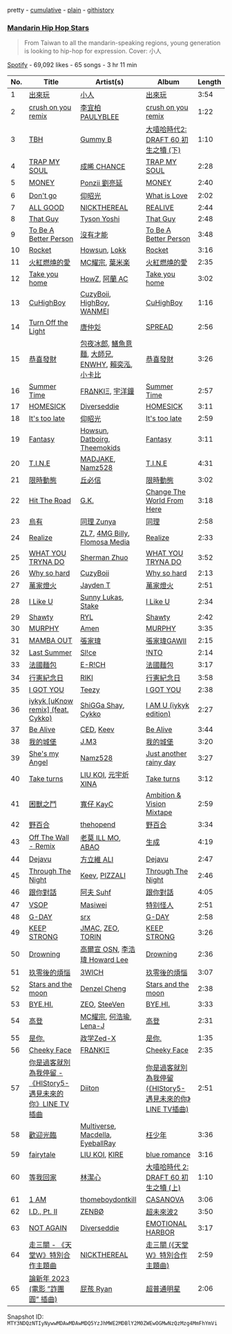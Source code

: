 pretty - [cumulative](/playlists/cumulative/37i9dQZF1DWVNQeZtY2TDM.md) - [plain](/playlists/plain/37i9dQZF1DWVNQeZtY2TDM) - [githistory](https://github.githistory.xyz/mackorone/spotify-playlist-archive/blob/main/playlists/plain/37i9dQZF1DWVNQeZtY2TDM)

### [Mandarin Hip Hop Stars](https://open.spotify.com/playlist/37i9dQZF1DWVNQeZtY2TDM)

> From Taiwan to all the mandarin\-speaking regions, young generation is looking to hip\-hop for expression\. Cover: 小人

[Spotify](https://open.spotify.com/user/spotify) - 69,092 likes - 65 songs - 3 hr 11 min

| No. | Title | Artist(s) | Album | Length |
|---|---|---|---|---|
| 1 | [出來玩](https://open.spotify.com/track/37klS3XSjdMSEYvWTZulOY) | [小人](https://open.spotify.com/artist/1VBpXNWPZII75dzhJFdqNP) | [出來玩](https://open.spotify.com/album/3lQT3alsMs5aNLCT0Vw0iU) | 3:54 |
| 2 | [crush on you remix](https://open.spotify.com/track/35aMeEljcCaAlF7Z7Dkwzu) | [李宜柏PAULYBLEE](https://open.spotify.com/artist/6rCZx04nawchlA7kTA0c9v) | [crush on you remix](https://open.spotify.com/album/6iEVDXAZ965UVYKauPeR35) | 1:22 |
| 3 | [TBH](https://open.spotify.com/track/01SzF0Ire5LblttZGlWM58) | [Gummy B](https://open.spotify.com/artist/041GibkKYtPdNlIAqxs1gs) | [大嘻哈時代2: DRAFT 60 初生之犢 \(下\)](https://open.spotify.com/album/4Y8fl9tihcfQYShmvKA8G5) | 1:10 |
| 4 | [TRAP MY SOUL](https://open.spotify.com/track/4LdTBI0N1pk618F6dJxa0C) | [成晞 CHANCE](https://open.spotify.com/artist/1ae7R67p3kRJfOU4L6mfII) | [TRAP MY SOUL](https://open.spotify.com/album/1h43FGlDYSkCjyan1udZwl) | 2:28 |
| 5 | [MONEY](https://open.spotify.com/track/7l4iGgJEtmhkHVkt5Qk7b1) | [Ponzii 劉亮延](https://open.spotify.com/artist/2k33ORDYemGS74TLt2LKgX) | [MONEY](https://open.spotify.com/album/0JfScSuiavR1MUhoFTWNPO) | 2:40 |
| 6 | [Don't go](https://open.spotify.com/track/1yoXfV6BMWcRfg3fOqhZ7x) | [仰昭光](https://open.spotify.com/artist/1R3kmFH4Bl1hbEG9ulEE2d) | [What is Love](https://open.spotify.com/album/7iElRORom3XlsLJTpgc6ug) | 2:02 |
| 7 | [ALL GOOD](https://open.spotify.com/track/5YpaIzdJs9CkRBGN8FyL13) | [NICKTHEREAL](https://open.spotify.com/artist/1fHw35wWkpOw05sswFSl70) | [REALIVE](https://open.spotify.com/album/0RDVQMRMGv5ro3G4oRibJA) | 2:44 |
| 8 | [That Guy](https://open.spotify.com/track/6FBCLU5nIwc21sYcPy8ubP) | [Tyson Yoshi](https://open.spotify.com/artist/3dayhmhJfL4I8w1PuL9MqQ) | [That Guy](https://open.spotify.com/album/59fBBYyNek6i29jPxHEkRd) | 2:48 |
| 9 | [To Be A Better Person](https://open.spotify.com/track/00BQhfhY8Z5OucLi5O29eI) | [沒有才能](https://open.spotify.com/artist/520jt7VsRdtgRbwag2zxd7) | [To Be A Better Person](https://open.spotify.com/album/2kTeoU3pLOmF2e0FHXQFbO) | 3:48 |
| 10 | [Rocket](https://open.spotify.com/track/4a84VexzzgSrbUKZQlhThl) | [Howsun](https://open.spotify.com/artist/1DM0LnRUVhKiR4N5GrrA7p), [Lokk](https://open.spotify.com/artist/6aEGtuPEh9zI1szpEybe4P) | [Rocket](https://open.spotify.com/album/3oXxo7GVzJD54DfdRFMeSU) | 3:16 |
| 11 | [火紅燃燒的愛](https://open.spotify.com/track/36eRFCWZOzGNruX9UVUtIv) | [MC耀宗](https://open.spotify.com/artist/0P5VW67DISdcNKmRs18ldO), [葉米楽](https://open.spotify.com/artist/002rrVeRQfpXzggsMzYuOm) | [火紅燃燒的愛](https://open.spotify.com/album/5sOc0Yboa1ZvQn94skjVkJ) | 2:35 |
| 12 | [Take you home](https://open.spotify.com/track/7b2XfiPF4aVpeidKAhZWAK) | [HowZ](https://open.spotify.com/artist/348ClvzEm6fr680BJOeYcE), [阿蘭 AC](https://open.spotify.com/artist/4rmyrkHJMMD1i00eFs5jem) | [Take you home](https://open.spotify.com/album/59Ajn4X0vvYMSJodkbom1u) | 3:02 |
| 13 | [CuHighBoy](https://open.spotify.com/track/7oMp93IVPEndXKwKxGv4wE) | [CuzyBoii](https://open.spotify.com/artist/1trYwqXrzNL5dSXx7xrclq), [HighBoy](https://open.spotify.com/artist/4z4spE3KqhQ4MnLjQXqxsP), [WANMEI](https://open.spotify.com/artist/1wzaq8XH8PIzUblSt2yXq5) | [CuHighBoy](https://open.spotify.com/album/4E3VG9jmDO57EZRCuYHU5g) | 1:16 |
| 14 | [Turn Off the Light](https://open.spotify.com/track/4zLguzjnEzq3WcH6mJkcWR) | [唐仲彣](https://open.spotify.com/artist/2AXIg0cc8pzzVcNnE3sSI6) | [SPREAD](https://open.spotify.com/album/0Z6AHQ6ZIm8vEhwgoUNRWt) | 2:56 |
| 15 | [恭喜發財](https://open.spotify.com/track/0Wda8TjljS8D1eac6wtmiE) | [包夜冰郎](https://open.spotify.com/artist/4wOeAk7vxKiJoj24LBEOsP), [鱔魚意麵](https://open.spotify.com/artist/6ql8ciVcd9AS7fem0Csg67), [大師兄](https://open.spotify.com/artist/3SyOfhdwkoejEv0yJexPN1), [ENWHY](https://open.spotify.com/artist/4tLudEnM8OKAEtPf9bedY7), [賴奕泓](https://open.spotify.com/artist/4n0pWvKeByJ8apOVaU2K39), [小卡比](https://open.spotify.com/artist/2AWICRpP8SwZc1cxmM18kh) | [恭喜發財](https://open.spotify.com/album/51NNYSvH79pMmHOPKNTbTK) | 3:26 |
| 16 | [Summer Time](https://open.spotify.com/track/11FoRzYaFF7PzdYOoeVDf5) | [FRΔNKIΞ](https://open.spotify.com/artist/1FOLZ9XbMSOUW5J8iZMNKv), [宇洋鐘](https://open.spotify.com/artist/230fc6ivfV9DflZhxUc3Qd) | [Summer Time](https://open.spotify.com/album/0ss8it0WOUQv1c6yMe3sf1) | 2:57 |
| 17 | [HOMESICK](https://open.spotify.com/track/14AHfTN3CXFiaLuilTjRIL) | [Diverseddie](https://open.spotify.com/artist/3aia8Qn8pZXJldrYzQqOOq) | [HOMESICK](https://open.spotify.com/album/6luQqRpyitjgUCIUd2jn5B) | 3:11 |
| 18 | [It's too late](https://open.spotify.com/track/5YX5DCIzxrj2UPHWXUx4TI) | [仰昭光](https://open.spotify.com/artist/1R3kmFH4Bl1hbEG9ulEE2d) | [It's too late](https://open.spotify.com/album/5ZmNqijX2Fon23RSNBz9BT) | 2:59 |
| 19 | [Fantasy](https://open.spotify.com/track/1AlVZGi4E2eXTW6Gx9MgCP) | [Howsun](https://open.spotify.com/artist/1DM0LnRUVhKiR4N5GrrA7p), [Datboirg](https://open.spotify.com/artist/45XiNDpEDyAPZCyZV52qxE), [Theemokids](https://open.spotify.com/artist/53UiofemDVWHC0ZdyaTziK) | [Fantasy](https://open.spotify.com/album/3WdN2dSCQRekQ3e6K9PPtH) | 3:11 |
| 20 | [T.I.N.E](https://open.spotify.com/track/2JvCfGFW1j4KoXiBQvanAy) | [MADJAKE](https://open.spotify.com/artist/2LcNeXQLThjoeqdcfFUurK), [Namz528](https://open.spotify.com/artist/4ZAC7xRO5PxFI9NCEeODMI) | [T.I.N.E](https://open.spotify.com/album/0KCcI4WWTXeGxcO8aq1BXY) | 4:31 |
| 21 | [限時動態](https://open.spotify.com/track/2v9BGAYjSKc27k5E6Fn2fX) | [丘必信](https://open.spotify.com/artist/5xDGUfV48XCxCSo1dJB5MY) | [限時動態](https://open.spotify.com/album/6vLWx26dBwOFTU3WJzXSJ8) | 3:02 |
| 22 | [Hit The Road](https://open.spotify.com/track/6jDgdAQZDHKFENX1wywmLI) | [G.K.](https://open.spotify.com/artist/6oQww0uMiqePdArgcGKx2S) | [Change The World From Here](https://open.spotify.com/album/3WC5WBEY8fs6lAMfQpaAeT) | 3:18 |
| 23 | [烏有](https://open.spotify.com/track/1jKJOUckSjJxQYf8Fdhxrf) | [同理 Zunya](https://open.spotify.com/artist/3tsoImRDSW4JEcL2CdIUmo) | [同理](https://open.spotify.com/album/4nT7s21AuoufYR4FcLqvKR) | 2:58 |
| 24 | [Realize](https://open.spotify.com/track/4wBO2jqgWccyrg1dQaAxX7) | [ZL7](https://open.spotify.com/artist/1RUGX6XkAnOk25OZBjwXjX), [4MG Billy](https://open.spotify.com/artist/0I0eDfomg8shM0Pm0nLmCL), [Flomosa Media](https://open.spotify.com/artist/5GMBqjlvRxThEATjgXnqiB) | [Realize](https://open.spotify.com/album/6Yg2Nb5b3z9D8A4hLiv2LK) | 2:33 |
| 25 | [WHAT YOU TRYNA DO](https://open.spotify.com/track/6CikUnzb21HuxwIxFsBiel) | [Sherman Zhuo](https://open.spotify.com/artist/6Ol8MzcK4ARqC8cTJbFxAw) | [WHAT YOU TRYNA DO](https://open.spotify.com/album/7m2w81M1TMq1cCUugRzUob) | 3:52 |
| 26 | [Why so hard](https://open.spotify.com/track/33vxVNJ4hEGkTLGwJzulZV) | [CuzyBoii](https://open.spotify.com/artist/1trYwqXrzNL5dSXx7xrclq) | [Why so hard](https://open.spotify.com/album/5xJ889nCzswDhcG8yuZxaR) | 2:13 |
| 27 | [萬家燈火](https://open.spotify.com/track/3P78Tea2rsiItM9HnIBL3N) | [Jayden T](https://open.spotify.com/artist/1QJdKypAIxPbGrP2ISGNsP) | [萬家燈火](https://open.spotify.com/album/4HzYJ511FCnJomKNvDufuX) | 2:51 |
| 28 | [I Like U](https://open.spotify.com/track/4TF62eg1E2VDeA53vOu4Wu) | [Sunny Lukas](https://open.spotify.com/artist/25htISTA2qcgslohjTAF2b), [Stake](https://open.spotify.com/artist/21LsS6OYnQ2g34898N9oKl) | [I Like U](https://open.spotify.com/album/0j0f4z2ZijFbM1VGKvzlwC) | 2:34 |
| 29 | [Shawty](https://open.spotify.com/track/6p5d0gVSIDOBEc2YaRygox) | [RYL](https://open.spotify.com/artist/0ZRlG17oF5oBb0PBnawQ7B) | [Shawty](https://open.spotify.com/album/0eetw6AUhqabp0quVtwKT2) | 2:42 |
| 30 | [MURPHY](https://open.spotify.com/track/3ycWtTByO3wktjHjL84jU1) | [Amen](https://open.spotify.com/artist/04l2LHKfU4ZBUX7UgOQHGP) | [MURPHY](https://open.spotify.com/album/1VZPDszF7kXtWU7egEh9ml) | 3:35 |
| 31 | [MAMBA OUT](https://open.spotify.com/track/79cPcjWiGtaJu6FFsQRxOE) | [張家瑋](https://open.spotify.com/artist/2HHuNl5MC0JrBqUdVzYvNY) | [張家瑋GAWII](https://open.spotify.com/album/6IF3yOoo2F3VAUwDtsTsRu) | 2:15 |
| 32 | [Last Summer](https://open.spotify.com/track/0dlsXsg8Ch0a8yXlwkbE6T) | [Sl!ce](https://open.spotify.com/artist/4bJUbD6HkkVIVKmYYmKyIC) | [!NTO](https://open.spotify.com/album/3W4T7867lQuPCCZnTvdglU) | 2:14 |
| 33 | [法國麵包](https://open.spotify.com/track/6V6acy5yCCgJ8BPkJwpLnx) | [E\-R!CH](https://open.spotify.com/artist/0pzBHzC3K5m5HHGMQu7qcW) | [法國麵包](https://open.spotify.com/album/60pjJr3ZAWVcFQ3sS70ycT) | 3:17 |
| 34 | [行憲紀念日](https://open.spotify.com/track/4ZOvfG6ZNXr05QGgOe4N55) | [RIKI](https://open.spotify.com/artist/03sz3uNFikpSX6YtwtXz1z) | [行憲紀念日](https://open.spotify.com/album/0JQVAB9iWGufwRjiZY5Yc0) | 3:58 |
| 35 | [I GOT YOU](https://open.spotify.com/track/0ZYmHuq7ReGSzmOq4CRh0L) | [Teezy](https://open.spotify.com/artist/5P4IE6bIqsXDKHf5Z7vmeA) | [I GOT YOU](https://open.spotify.com/album/0IXE3ZZaput5VmZBdFU1HB) | 2:38 |
| 36 | [iykyk \[uKnow remix\] \(feat\. Cykko\)](https://open.spotify.com/track/1dIVBjB3l1hZF4Cw9aI1tp) | [ShiGGa Shay](https://open.spotify.com/artist/3vYlOrtxEjNzvUPhacOdoV), [Cykko](https://open.spotify.com/artist/6gQ5lg2r9qzumBycPid5Va) | [I AM U \(iykyk edition\)](https://open.spotify.com/album/2RGuqD1FBSe2xIkymDZlrS) | 2:27 |
| 37 | [Be Alive](https://open.spotify.com/track/1SI4Jhz2pK8kEBXY6dgzGr) | [CED](https://open.spotify.com/artist/3M1YtHr7K9yHjawwbJ2DgC), [Keev](https://open.spotify.com/artist/2KS5HYsDqrlhrMDLcxWoAK) | [Be Alive](https://open.spotify.com/album/33SL2ccRH87zKgaZK9BDhF) | 3:44 |
| 38 | [我的城堡](https://open.spotify.com/track/5dYNl6a3U5x6N8beswH0Md) | [J.M3](https://open.spotify.com/artist/1iuvFwzMREPmNlzoX1h8gx) | [我的城堡](https://open.spotify.com/album/73Vupnm187tTrROhONaSGu) | 3:20 |
| 39 | [She's my Angel](https://open.spotify.com/track/3vC5pSvyBaX8apdX9FlSA3) | [Namz528](https://open.spotify.com/artist/4ZAC7xRO5PxFI9NCEeODMI) | [Just another rainy day](https://open.spotify.com/album/2omGwfCACy0WmLNVUnZaUS) | 3:27 |
| 40 | [Take turns](https://open.spotify.com/track/1OBJ7Odl1OAwftWmpGHdmP) | [LIU KOI](https://open.spotify.com/artist/08oPfsqJWRQaDYTupwwXrE), [元宇炘 XINA](https://open.spotify.com/artist/1gBd8Lykf7k3FfVxmUvMpb) | [Take turns](https://open.spotify.com/album/4XNMyTnxdAW0XTqFxxFwvi) | 3:12 |
| 41 | [困獸之鬥](https://open.spotify.com/track/5Y9kdaZmK3TXhSJ6cIOPTA) | [寬仔 KayC](https://open.spotify.com/artist/0M9DxjE7JknX8mQAa75xQA) | [Ambition & Vision Mixtape](https://open.spotify.com/album/4s8UWwb2yJ2Bq7LolOQuOG) | 2:59 |
| 42 | [野百合](https://open.spotify.com/track/1byiztwbgvGLUp61H5H2gU) | [thehopend](https://open.spotify.com/artist/32lrEgDlSQ0p6KLJckSvXd) | [野百合](https://open.spotify.com/album/1h1UQlFdvtu9U6eDQibPv8) | 3:34 |
| 43 | [Off The Wall \- Remix](https://open.spotify.com/track/0DsRDAB6JIwWi3dDPeAo08) | [老莫 ILL MO](https://open.spotify.com/artist/4JGm6vTwtCqjf0C3kxXx6y), [ABAO](https://open.spotify.com/artist/1aGVe9rnzjBX8HOgOvF1UV) | [生成](https://open.spotify.com/album/2Fx0ZE76LMrLhhiHRIA7yJ) | 4:19 |
| 44 | [Dejavu](https://open.spotify.com/track/0c4SYDG2fS04yf2A1Wteu6) | [方立維 ALI](https://open.spotify.com/artist/5oiYskVLYnZXoPDYJU3NHc) | [Dejavu](https://open.spotify.com/album/1fNhUx4JEb40ZozFIeS4f2) | 2:47 |
| 45 | [Through The Night](https://open.spotify.com/track/3vnPw6ErvNgjYpwaEACaex) | [Keev](https://open.spotify.com/artist/2KS5HYsDqrlhrMDLcxWoAK), [PIZZALI](https://open.spotify.com/artist/5AIqzRLM5XgtjdCjnbvJx7) | [Through The Night](https://open.spotify.com/album/1C9RdQieUsv3B1L5NUjYjv) | 2:46 |
| 46 | [跟你對話](https://open.spotify.com/track/6au1VUVBbpkzvdbZ9m8gIG) | [阿夫 Suhf](https://open.spotify.com/artist/1lIHC3tPoXBlSYQwSMoIYY) | [跟你對話](https://open.spotify.com/album/5MgUD99Gdq0q3f52vwAlEx) | 4:05 |
| 47 | [VSOP](https://open.spotify.com/track/2ZZfMXI72NgTFzqIHlujeu) | [Masiwei](https://open.spotify.com/artist/0fyaEHmSmZs2YWMgbruITA) | [特别怪人](https://open.spotify.com/album/7yVztUBjdi5y1ZZ793fRXK) | 2:51 |
| 48 | [G\-DAY](https://open.spotify.com/track/26ZswMYK6GNDPZSg8WT8Gj) | [srx](https://open.spotify.com/artist/1NaPPojIvTCnhJCz0GQeL8) | [G\-DAY](https://open.spotify.com/album/0FvNeEYLIeGHUz21edOp7E) | 2:58 |
| 49 | [KEEP STRONG](https://open.spotify.com/track/0sllmQCF8aflOHbBdayiUL) | [JMAC](https://open.spotify.com/artist/1RzmUd01CblyPpP4R18Gts), [ZEO](https://open.spotify.com/artist/7vtia4HP3xY8RPfBLIvkM6), [TORIN](https://open.spotify.com/artist/3eJKhCseMlxnJSKyNF4XoP) | [KEEP STRONG](https://open.spotify.com/album/4ttmWw4L2sgIbczzL1Swuk) | 3:26 |
| 50 | [Drowning](https://open.spotify.com/track/1XXvo0XLQqEnIb0fjEr0C8) | [高爾宣 OSN](https://open.spotify.com/artist/4TcOznbEZBqev21LzAH4KE), [李浩瑋 Howard Lee](https://open.spotify.com/artist/7EkkWNWPiWFQ0rA9IEmMXs) | [Drowning](https://open.spotify.com/album/6tC3xfxVub5WUYcWlO7PG3) | 2:36 |
| 51 | [玖零後的煩惱](https://open.spotify.com/track/5o7BMBrad8XfHEFu5nKiWF) | [3WICH](https://open.spotify.com/artist/7yjW5gsSBFMdJ6rAU827kn) | [玖零後的煩惱](https://open.spotify.com/album/1CGh6VHlVXsQ66JQeWf0fy) | 3:07 |
| 52 | [Stars and the moon](https://open.spotify.com/track/1nsLmjGBukGTKfPSs1S22Y) | [Denzel Cheng](https://open.spotify.com/artist/6HdMvBWAXWnxX5LEWlgluN) | [Stars and the moon](https://open.spotify.com/album/0Nxgo30SZiskXMCAoNtaMe) | 2:38 |
| 53 | [BYE,HI.](https://open.spotify.com/track/0TNW0Aj7J8mR4sPYlZiXuB) | [ZEO](https://open.spotify.com/artist/7vtia4HP3xY8RPfBLIvkM6), [SteeVen](https://open.spotify.com/artist/12loNOxcT4D1qljwIhbmVJ) | [BYE,HI.](https://open.spotify.com/album/3hPS5Zm6iTRVQ2Czmx6DrR) | 3:33 |
| 54 | [高登](https://open.spotify.com/track/181VnAeg2EOKQ8GyiSIMB8) | [MC耀宗](https://open.spotify.com/artist/0P5VW67DISdcNKmRs18ldO), [何浩瑜](https://open.spotify.com/artist/2rl3iZRGMYw1p1kLomHwQB), [Lena\-J](https://open.spotify.com/artist/5ORM7O0WPOpCDCA1gMVrRl) | [高登](https://open.spotify.com/album/515yeRdh4jTKHLkB9qCIRt) | 2:31 |
| 55 | [是你.](https://open.spotify.com/track/3fiXwwPL7cUvD7BqkHdN0J) | [政学Zed\-X](https://open.spotify.com/artist/7DAjUaK40De066EOFR6fxB) | [是你.](https://open.spotify.com/album/46mCiXY4QlWCV2q34BQlG9) | 1:35 |
| 56 | [Cheeky Face](https://open.spotify.com/track/0Tfl1o2814LFQEM1gN6fRI) | [FRΔNKIΞ](https://open.spotify.com/artist/1FOLZ9XbMSOUW5J8iZMNKv) | [Cheeky Face](https://open.spotify.com/album/2tqxlymoGzrD0qBt5iLMXm) | 2:35 |
| 57 | [你是過客就別為我停留 \- 《HIStory5\-遇見未來的你》LINE TV插曲](https://open.spotify.com/track/0EWIf5Ey2QR9mcb0OTiSdO) | [Diiton](https://open.spotify.com/artist/4igBpYxC0VLHP0Cz2BH2dQ) | [你是過客就別為我停留 \(《HIStory5\-遇見未來的你》LINE TV插曲\)](https://open.spotify.com/album/10w8HqR6z9vpQiY6rFpFIN) | 2:51 |
| 58 | [歡迎光臨](https://open.spotify.com/track/3z1fDUPBQL43PrcmkQ7IY5) | [Multiverse](https://open.spotify.com/artist/0l2z1SB8aaIp8vNhI9i5YL), [Macdella](https://open.spotify.com/artist/2jGajbF57J3EZGtAjeH3Q0), [EyeballRay](https://open.spotify.com/artist/363CQz6rPzByyhhWS1zUQq) | [枉少年](https://open.spotify.com/album/5oeCirhdu856CeS3S6O0Nv) | 3:36 |
| 59 | [fairytale](https://open.spotify.com/track/4v8XJrPB1rgVa9bk1Ravab) | [LIU KOI](https://open.spotify.com/artist/08oPfsqJWRQaDYTupwwXrE), [KIRE](https://open.spotify.com/artist/2KZp9cq9DQ9unz17ohWTlL) | [blue romance](https://open.spotify.com/album/0Z6QJdE9wj1iYl3RF73W5b) | 3:16 |
| 60 | [等我回家](https://open.spotify.com/track/50GDabMUjaJuscuPxocTCH) | [林潔心](https://open.spotify.com/artist/3wVMSx6wqCYFZ6Q6vqIFCx) | [大嘻哈時代 2: DRAFT 60 初生之犢 \(上\)](https://open.spotify.com/album/0IH8jvTECtBqE53Jx77mtO) | 1:10 |
| 61 | [1 AM](https://open.spotify.com/track/35KBw8OtWX30KkATDRAAmM) | [thomeboydontkill](https://open.spotify.com/artist/0Ix8VdcAuHEG913ZtibvEw) | [CASANOVA](https://open.spotify.com/album/1KO2gb1wj1RmePUnjSlWN8) | 3:06 |
| 62 | [I.D., Pt\. II](https://open.spotify.com/track/41OvwTB8sYhV4jXqBSw4rv) | [ZENBØ](https://open.spotify.com/artist/4Rh3HXq1VRYzQJ3rl2MUfG) | [超未來波2](https://open.spotify.com/album/3qTUc6SYyXmZTLxzx6eF1t) | 3:50 |
| 63 | [NOT AGAIN](https://open.spotify.com/track/68RnWaD3WSGOqAyI4XarUe) | [Diverseddie](https://open.spotify.com/artist/3aia8Qn8pZXJldrYzQqOOq) | [EMOTIONAL HARBOR](https://open.spotify.com/album/3kQUVRjvJoCKCyB6B0V7ad) | 3:17 |
| 64 | [走三關 \- 《天堂W》特別合作主題曲](https://open.spotify.com/track/0S7w84PjyAngv8J5ppSjyP) | [NICKTHEREAL](https://open.spotify.com/artist/1fHw35wWkpOw05sswFSl70) | [走三關 \(《天堂W》特別合作主題曲\)](https://open.spotify.com/album/55F03WZYVqI5XVjLP9IpSN) | 2:59 |
| 65 | [論新年 2023 \(電影 ”詐團圓” 插曲\)](https://open.spotify.com/track/3DlbW8nE2yrG2bY3HAE0v8) | [屁孩 Ryan](https://open.spotify.com/artist/5Uru7pLzT6nfOmJfTyZsAu) | [超普通明星](https://open.spotify.com/album/3nuf5D1IHjOqGIwFF8iyYC) | 2:06 |

Snapshot ID: `MTY3NDQzNTIyNywwMDAwMDAwMDQ5YzJhMWE2MDBlY2M0ZWEwOGMwNzQzMzg4MmFhYmVi`
